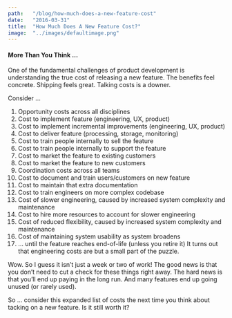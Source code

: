 ```yaml
---
path:	"/blog/how-much-does-a-new-feature-cost"
date:	"2016-03-31"
title:	"How Much Does A New Feature Cost?"
image:	"../images/defaultimage.png"
---
```


#### More Than You Think …

One of the fundamental challenges of product development is understanding the true cost of releasing a new feature. The benefits feel concrete. Shipping feels great. Talking costs is a downer.

Consider …

1. Opportunity costs across all disciplines
2. Cost to implement feature (engineering, UX, product)
3. Cost to implement incremental improvements (engineering, UX, product)
4. Cost to deliver feature (processing, storage, monitoring)
5. Cost to train people internally to sell the feature
6. Cost to train people internally to support the feature
7. Cost to market the feature to existing customers
8. Cost to market the feature to new customers
9. Coordination costs across all teams
10. Cost to document and train users/customers on new feature
11. Cost to maintain that extra documentation
12. Cost to train engineers on more complex codebase
13. Cost of slower engineering, caused by increased system complexity and maintenance
14. Cost to hire more resources to account for slower engineering
15. Cost of reduced flexibility, caused by increased system complexity and maintenance
16. Cost of maintaining system usability as system broadens
17. … until the feature reaches end-of-life (unless you retire it)
It turns out that engineering costs are but a small part of the puzzle.

Wow. So I guess it isn’t just a week or two of work! The good news is that you don’t need to cut a check for these things right away. The hard news is that you’ll end up paying in the long run. And many features end up going unused (or rarely used).

So … consider this expanded list of costs the next time you think about tacking on a new feature. Is it still worth it?

